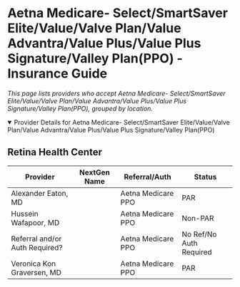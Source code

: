 # Aetna Medicare- Select/SmartSaver Elite/Value/Valve Plan/Value Advantra/Value Plus/Value Plus Signature/Valley Plan(PPO) - Insurance Guide

*This page lists providers who accept Aetna Medicare- Select/SmartSaver Elite/Value/Valve Plan/Value Advantra/Value Plus/Value Plus Signature/Valley Plan(PPO), grouped by location.*

<details open><summary>Provider Details for Aetna Medicare- Select/SmartSaver Elite/Value/Valve Plan/Value Advantra/Value Plus/Value Plus Signature/Valley Plan(PPO)</summary>

## Retina Health Center

| Provider | NextGen Name | Referral/Auth | Status |
|----------|-------------|--------------|--------|
| Alexander Eaton, MD |  | Aetna Medicare PPO | PAR |
| Hussein Wafapoor, MD |  | Aetna Medicare PPO | Non-PAR |
| Referral and/or Auth Required? |  | Aetna Medicare PPO | No Ref/No Auth Required |
| Veronica Kon Graversen, MD |  | Aetna Medicare PPO | PAR |

</details>

